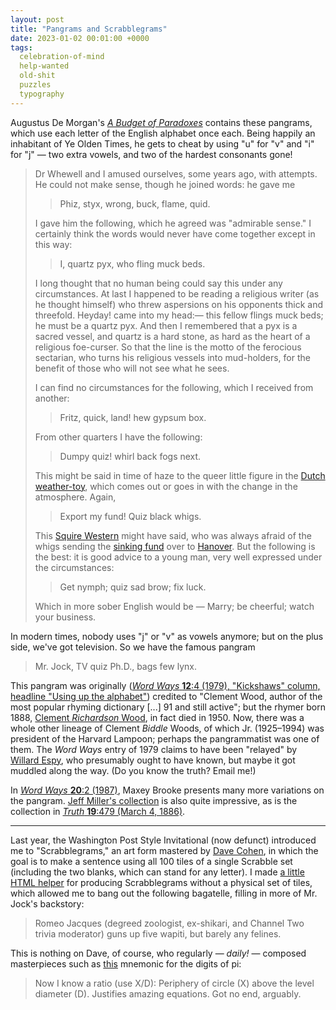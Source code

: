 ```yaml
---
layout: post
title: "Pangrams and Scrabblegrams"
date: 2023-01-02 00:01:00 +0000
tags:
  celebration-of-mind
  help-wanted
  old-shit
  puzzles
  typography
---
```


Augustus De Morgan's [_A Budget of Paradoxes_](https://books.google.com/books?id=kfPuAAAAMAAJ&pg=PA273)
contains these pangrams,
which use each letter of the English alphabet once each. Being happily
an inhabitant of Ye Olden Times, he gets to cheat by using "u" for "v"
and "i" for "j" — two extra vowels, and two of the hardest consonants
gone!

> Dr Whewell and I amused ourselves, some years ago, with attempts.
> He could not make sense, though he joined words: he gave me
>
> > Phiz, styx, wrong, buck, flame, quid.
>
> I gave him the following, which he agreed was "admirable sense."
> I certainly think the words would never have come together except
> in this way:
>
> > I, quartz pyx, who fling muck beds.
>
> I long thought that no human being could say this under any circumstances.
> At last I happened to be reading a religious writer (as he thought himself)
> who threw aspersions on his opponents thick and threefold. Heyday! came into
> my head:— this fellow flings muck beds; he must be a quartz pyx.
> And then I remembered that a pyx is a sacred vessel, and quartz is a hard stone,
> as hard as the heart of a religious foe-curser. So that the line is the motto
> of the ferocious sectarian, who turns his religious vessels into mud-holders,
> for the benefit of those who will not see what he sees.
>
> I can find no circumstances for the following, which I received from another:
>
> > Fritz, quick, land! hew gypsum box.
>
> From other quarters I have the following:
>
> > Dumpy quiz! whirl back fogs next.
>
> This might be said in time of haze to the queer little figure in
> the [Dutch weather-toy](https://en.wikipedia.org/wiki/Weather_house),
> which comes out or goes in with the change in the atmosphere. Again,
>
> > Export my fund! Quiz black whigs.
>
> This [Squire Western](https://books.google.com/books?id=NSwRAAAAYAAJ&pg=PA294)
> might have said, who was always afraid of the whigs sending the
> [sinking fund](https://en.wikipedia.org/wiki/Sinking_fund) over to
> [Hanover](https://en.wikipedia.org/wiki/Electorate_of_Hanover).
> But the following is the best: it is good advice to a young man,
> very well expressed under the circumstances:
>
> > Get nymph; quiz sad brow; fix luck.
>
> Which in more sober English would be — Marry; be cheerful; watch your business.

In modern times, nobody uses "j" or "v" as vowels anymore; but on the plus side,
we've got television. So we have the famous pangram

> Mr. Jock, TV quiz Ph.D., bags few lynx.

This pangram was originally ([_Word Ways_ <b>12</b>:4 (1979), "Kickshaws" column, headline "Using up the alphabet"](https://digitalcommons.butler.edu/wordways/vol12/iss4/16/))
credited to "Clement Wood, author of the most popular rhyming dictionary [...] 91 and still active";
but the rhymer born 1888, [Clement _Richardson_ Wood](https://en.wikipedia.org/wiki/Clement_Wood),
in fact died in 1950. Now, there was a whole other lineage of Clement _Biddle_ Woods, of which Jr. (1925–1994)
was president of the Harvard Lampoon; perhaps the pangrammatist was one of them.
The _Word Ways_ entry of 1979 claims to have been "relayed" by [Willard Espy](https://en.wikipedia.org/wiki/Willard_R._Espy),
who presumably ought to have known, but maybe it got muddled along the way. (Do you know the truth? Email me!)

In [_Word Ways_ <b>20</b>:2 (1987)](https://digitalcommons.butler.edu/wordways/vol20/iss2/11/),
Maxey Brooke presents many more variations on the pangram.
[Jeff Miller's collection](https://jeff560.tripod.com/words9.html) is also quite impressive,
as is the collection in [_Truth_ <b>19</b>:479 (March 4, 1886)](https://books.google.com/books?id=e6Y6AQAAMAAJ&pg=PA353).

----

Last year, the Washington Post Style Invitational (now defunct) introduced me to
"Scrabblegrams," an art form mastered by [Dave Cohen](https://davesscrabblegrams.com/),
in which the goal is to make a sentence using all 100 tiles of a single Scrabble set (including the two
blanks, which can stand for any letter). I made [a little HTML helper](https://quuxplusone.github.io/Scrabblegrams/)
for producing Scrabblegrams without a physical set of tiles, which allowed me to bang out
the following bagatelle, filling in more of Mr. Jock's backstory:

> Romeo Jacques (degreed zoologist, ex-shikari, and Channel Two trivia moderator) guns up five wapiti, but barely any felines.

This is nothing on Dave, of course, who regularly — _daily!_ — composed masterpieces
such as [this](https://davesscrabblegrams.com/451835433) mnemonic for the digits of pi:

> Now I know a ratio (use X/D):
> Periphery of circle (X) above the level diameter (D).
> Justifies amazing equations.
> Got no end, arguably.
